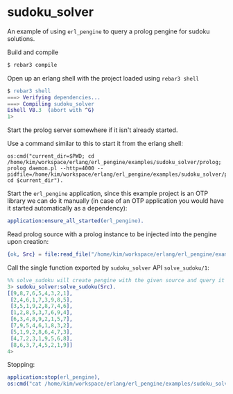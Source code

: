 # sudoku_solver

An example of using `erl_pengine` to query a prolog pengine for sudoku solutions. 

Build and compile

```bash
$ rebar3 compile
```

Open up an erlang shell with the project loaded using `rebar3 shell`

```erlang
$ rebar3 shell
===> Verifying dependencies...
===> Compiling sudoku_solver
Eshell V8.3  (abort with ^G)
1> 
```

Start the prolog server somewhere if it isn't already started. 

Use a command similar to this to start it from the erlang shell:
 
```
os:cmd("current_dir=$PWD; cd /home/kim/workspace/erlang/erl_pengine/examples/sudoku_solver/prolog; prolog daemon.pl --http=4000 --pidfile=/home/kim/workspace/erlang/erl_pengine/examples/sudoku_solver/prolog/pid/http.pid; cd $current_dir").
```

Start the `erl_pengine` application, since this example project is an OTP library we can do it manually 
(in case of an OTP application you would have it started automatically as a dependency):
 
 ```erlang
 application:ensure_all_started(erl_pengine). 
 ```
 
 Read prolog source with a prolog instance to be injected into the pengine upon creation:
 
 ```erlang
 {ok, Src} = file:read_file("/home/kim/workspace/erlang/erl_pengine/examples/sudoku_solver/prolog/src_text.pl").
 ```
 
 Call the single function exported by `sudoku_solver` API `solve_sudoku/1`:
 
 ```erlang
 %% solve_sudoku will create pengine with the given source and query it for a solution of the sudoku-problem specified in Src
 3> sudoku_solver:solve_sudoku(Src).
 [[9,8,7,6,5,4,3,2,1],
  [2,4,6,1,7,3,9,8,5],
  [3,5,1,9,2,8,7,4,6],
  [1,2,8,5,3,7,6,9,4],
  [6,3,4,8,9,2,1,5,7],
  [7,9,5,4,6,1,8,3,2],
  [5,1,9,2,8,6,4,7,3],
  [4,7,2,3,1,9,5,6,8],
  [8,6,3,7,4,5,2,1,9]]
 4> 
 ```
 
 Stopping:
 
 ```erlang
application:stop(erl_pengine),
os:cmd("cat /home/kim/workspace/erlang/erl_pengine/examples/sudoku_solver/prolog/pid/http.pid | xargs kill -9").
 ```